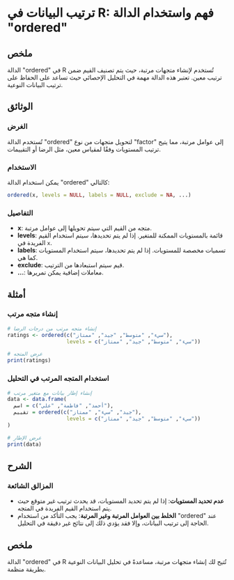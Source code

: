 <!--
Meta Description: # ترتيب البيانات في R: فهم واستخدام الدالة "ordered" ## ملخص الدالة "ordered" في R تُستخدم لإنشاء متجهات مرتبة، حيث يتم تصنيف القيم ضمن ترتيب معين. تع...
Meta Keywords: ordered, ترتيب, الدالة, استخدام, يتم
-->

# ترتيب البيانات في R: فهم واستخدام الدالة "ordered"

## ملخص
الدالة "ordered" في R تُستخدم لإنشاء متجهات مرتبة، حيث يتم تصنيف القيم ضمن ترتيب معين. تعتبر هذه الدالة مهمة في التحليل الإحصائي حيث تساعد على الحفاظ على ترتيب البيانات النوعية.

## الوثائق
### الغرض
تُستخدم الدالة "ordered" لتحويل متجهات من نوع "factor" إلى عوامل مرتبة، مما يتيح ترتيب المستويات وفقًا لمقياس معين، مثل الرضا أو التقييمات.

### الاستخدام
يمكن استخدام الدالة "ordered" كالتالي:
```R
ordered(x, levels = NULL, labels = NULL, exclude = NA, ...)
```

### التفاصيل
- **x**: متجه من القيم التي سيتم تحويلها إلى عوامل مرتبة.
- **levels**: قائمة بالمستويات الممكنة للمتغير. إذا لم يتم تحديدها، سيتم استخدام القيم الفريدة في `x`.
- **labels**: تسميات مخصصة للمستويات. إذا لم يتم تحديدها، سيتم استخدام المستويات كما هي.
- **exclude**: قيم سيتم استبعادها من الترتيب.
- **...**: معاملات إضافية يمكن تمريرها.

## أمثلة
### إنشاء متجه مرتب
```R
# إنشاء متجه مرتب من درجات الرضا
ratings <- ordered(c("سيء", "متوسط", "جيد", "ممتاز"), 
                   levels = c("سيء", "متوسط", "جيد", "ممتاز"))

# عرض المتجه
print(ratings)
```

### استخدام المتجه المرتب في التحليل
```R
# إنشاء إطار بيانات مع متغير مرتب
data <- data.frame(
  اسم = c("أحمد", "فاطمة", "علي"),
  تقييم = ordered(c("جيد", "سيء", "ممتاز"),
                   levels = c("سيء", "متوسط", "جيد", "ممتاز"))
)

# عرض الإطار
print(data)
```

## الشرح
### المزالق الشائعة
- **عدم تحديد المستويات**: إذا لم يتم تحديد المستويات، قد يحدث ترتيب غير متوقع حيث يتم استخدام القيم الفريدة في المتجه.
- **الخلط بين العوامل المرتبة وغير المرتبة**: يجب التأكد من استخدام "ordered" عند الحاجة إلى ترتيب البيانات، وإلا فقد يؤدي ذلك إلى نتائج غير دقيقة في التحليل.

## ملخص
الدالة "ordered" في R تُتيح لك إنشاء متجهات مرتبة، مساعدةً في تحليل البيانات النوعية بطريقة منظمة.